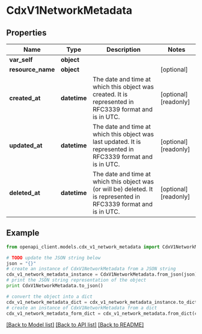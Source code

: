 # CdxV1NetworkMetadata


## Properties
Name | Type | Description | Notes
------------ | ------------- | ------------- | -------------
**var_self** | **object** |  | 
**resource_name** | **object** |  | [optional] 
**created_at** | **datetime** | The date and time at which this object was created. It is represented in RFC3339 format and is in UTC. | [optional] [readonly] 
**updated_at** | **datetime** | The date and time at which this object was last updated. It is represented in RFC3339 format and is in UTC. | [optional] [readonly] 
**deleted_at** | **datetime** | The date and time at which this object was (or will be) deleted. It is represented in RFC3339 format and is in UTC. | [optional] [readonly] 

## Example

```python
from openapi_client.models.cdx_v1_network_metadata import CdxV1NetworkMetadata

# TODO update the JSON string below
json = "{}"
# create an instance of CdxV1NetworkMetadata from a JSON string
cdx_v1_network_metadata_instance = CdxV1NetworkMetadata.from_json(json)
# print the JSON string representation of the object
print CdxV1NetworkMetadata.to_json()

# convert the object into a dict
cdx_v1_network_metadata_dict = cdx_v1_network_metadata_instance.to_dict()
# create an instance of CdxV1NetworkMetadata from a dict
cdx_v1_network_metadata_form_dict = cdx_v1_network_metadata.from_dict(cdx_v1_network_metadata_dict)
```
[[Back to Model list]](../ccloud/README.md#documentation-for-models) [[Back to API list]](../ccloud/README.md#documentation-for-api-endpoints) [[Back to README]](../ccloud/README.md)


